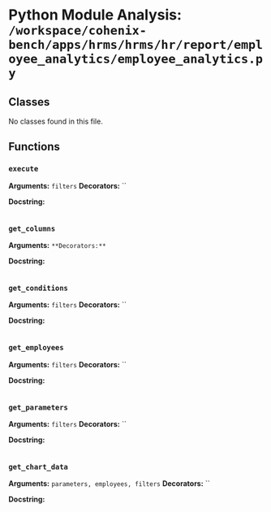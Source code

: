 # Python Module Analysis: `/workspace/cohenix-bench/apps/hrms/hrms/hr/report/employee_analytics/employee_analytics.py`

## Classes

No classes found in this file.


## Functions

### `execute`
**Arguments:** `filters`
**Decorators:** ``

**Docstring:**
```

```
### `get_columns`
**Arguments:** ``
**Decorators:** ``

**Docstring:**
```

```
### `get_conditions`
**Arguments:** `filters`
**Decorators:** ``

**Docstring:**
```

```
### `get_employees`
**Arguments:** `filters`
**Decorators:** ``

**Docstring:**
```

```
### `get_parameters`
**Arguments:** `filters`
**Decorators:** ``

**Docstring:**
```

```
### `get_chart_data`
**Arguments:** `parameters, employees, filters`
**Decorators:** ``

**Docstring:**
```

```

